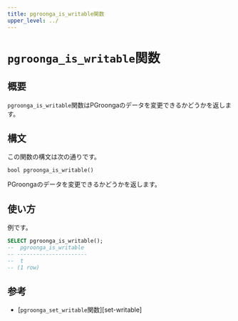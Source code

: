 ```yaml
---
title: pgroonga_is_writable関数
upper_level: ../
---
```


# `pgroonga_is_writable`関数

## 概要

`pgroonga_is_writable`関数はPGroongaのデータを変更できるかどうかを返します。

## 構文

この関数の構文は次の通りです。

```text
bool pgroonga_is_writable()
```

PGroongaのデータを変更できるかどうかを返します。

## 使い方

例です。

```sql
SELECT pgroonga_is_writable();
--  pgroonga_is_writable 
-- ----------------------
--  t
-- (1 row)
```

## 参考

  * [`pgroonga_set_writable`関数][set-writable]

[is-writable]:pgroonga-is-writable.html
